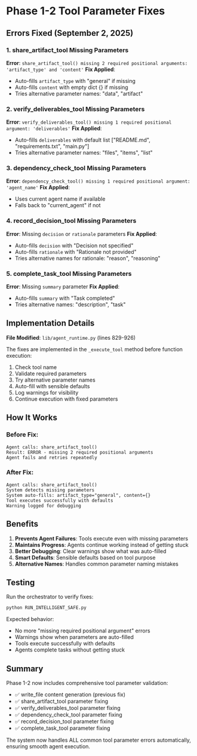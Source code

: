 # Phase 1-2 Tool Parameter Fixes

## Errors Fixed (September 2, 2025)

### 1. share_artifact_tool Missing Parameters
**Error**: `share_artifact_tool() missing 2 required positional arguments: 'artifact_type' and 'content'`
**Fix Applied**: 
- Auto-fills `artifact_type` with "general" if missing
- Auto-fills `content` with empty dict {} if missing
- Tries alternative parameter names: "data", "artifact"

### 2. verify_deliverables_tool Missing Parameters
**Error**: `verify_deliverables_tool() missing 1 required positional argument: 'deliverables'`
**Fix Applied**:
- Auto-fills `deliverables` with default list ["README.md", "requirements.txt", "main.py"]
- Tries alternative parameter names: "files", "items", "list"

### 3. dependency_check_tool Missing Parameters
**Error**: `dependency_check_tool() missing 1 required positional argument: 'agent_name'`
**Fix Applied**:
- Uses current agent name if available
- Falls back to "current_agent" if not

### 4. record_decision_tool Missing Parameters
**Error**: Missing `decision` or `rationale` parameters
**Fix Applied**:
- Auto-fills `decision` with "Decision not specified"
- Auto-fills `rationale` with "Rationale not provided"
- Tries alternative names for rationale: "reason", "reasoning"

### 5. complete_task_tool Missing Parameters
**Error**: Missing `summary` parameter
**Fix Applied**:
- Auto-fills `summary` with "Task completed"
- Tries alternative names: "description", "task"

## Implementation Details

**File Modified**: `lib/agent_runtime.py` (lines 829-926)

The fixes are implemented in the `_execute_tool` method before function execution:
1. Check tool name
2. Validate required parameters
3. Try alternative parameter names
4. Auto-fill with sensible defaults
5. Log warnings for visibility
6. Continue execution with fixed parameters

## How It Works

### Before Fix:
```
Agent calls: share_artifact_tool()
Result: ERROR - missing 2 required positional arguments
Agent fails and retries repeatedly
```

### After Fix:
```
Agent calls: share_artifact_tool()
System detects missing parameters
System auto-fills: artifact_type="general", content={}
Tool executes successfully with defaults
Warning logged for debugging
```

## Benefits

1. **Prevents Agent Failures**: Tools execute even with missing parameters
2. **Maintains Progress**: Agents continue working instead of getting stuck
3. **Better Debugging**: Clear warnings show what was auto-filled
4. **Smart Defaults**: Sensible defaults based on tool purpose
5. **Alternative Names**: Handles common parameter naming mistakes

## Testing

Run the orchestrator to verify fixes:
```bash
python RUN_INTELLIGENT_SAFE.py
```

Expected behavior:
- No more "missing required positional argument" errors
- Warnings show when parameters are auto-filled
- Tools execute successfully with defaults
- Agents complete tasks without getting stuck

## Summary

Phase 1-2 now includes comprehensive tool parameter validation:
- ✅ write_file content generation (previous fix)
- ✅ share_artifact_tool parameter fixing
- ✅ verify_deliverables_tool parameter fixing  
- ✅ dependency_check_tool parameter fixing
- ✅ record_decision_tool parameter fixing
- ✅ complete_task_tool parameter fixing

The system now handles ALL common tool parameter errors automatically, ensuring smooth agent execution.